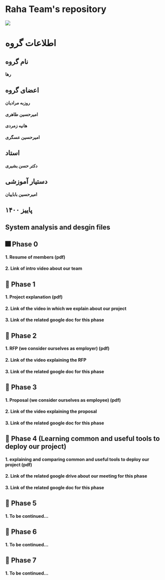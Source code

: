 # Raha Team's repository
![](https://s21.picofile.com/file/8444443642/imageedit_2_7348523058.png)

# اطلاعات گروه
## نام گروه
#### رها

## اعضای گروه
#### روزبه مرادیان
#### امیرحسین طاهری
#### هانیه زمردی
#### امیرحسین عسگری

## استاد
#### دکتر حسن بشیری

## دستیار آموزشی
#### امیرحسین باباییان

## پاییز ۱۴۰۰

## System analysis and desgin files
## :fireworks: Phase 0
#### 1. Resume of members (pdf)
#### 2. Link of intro video about our team
## :gift: Phase 1
#### 1. Project explanation (pdf)
#### 2. Link of the video in which we explain about our project
#### 3. Link of the related google doc for this phase
## :christmas_tree: Phase 2
#### 1. RFP (we consider ourselves as employer) (pdf)
#### 2. Link of the video explaining the RFP
#### 3. Link of the related google doc for this phase
## :tanabata_tree: Phase 3
#### 1. Proposal (we consider ourselves as employee) (pdf)
#### 2. Link of the video explaining the proposal
#### 3. Link of the related google doc for this phase
## :tada: Phase 4 (Learning common and useful tools to deploy our project)
#### 1. explaining and comparing common and useful tools to deploy our project (pdf)
#### 2. Link of the related google drive about our meeting for this phase
#### 3. Link of the related google doc for this phase
## :balloon: Phase 5
#### 1. To be continued...
## :crystal_ball: Phase 6
#### 1. To be continued...
## :jack_o_lantern: Phase 7
#### 1. To be continued...
